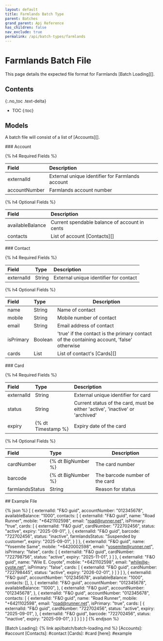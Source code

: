 ```yaml
---
layout: default
title: Farmlands Batch Type
parent: Batches
grand_parent: Api Reference
has_children: false
nav_exclude: true
permalink: /api/batch-types/farmlands
---
```


# Farmlands Batch File
This page details the expected file format for Farmlands [Batch Loading][].

## Contents
{:.no_toc .text-delta}

* TOC
{:toc}

## Models
A batch file will consist of a list of [Accounts][].

<a name="account">
### Account

{% h4 Required Fields %}

|     Field     |                   Description                    |
| :------------ | :----------------------------------------------- |
| externalId    | External unique identifier for Farmlands account |
| accountNumber | Farmlands account number                         |


{% h4 Optional Fields %}

|      Field       |                                 Description                                  |
| :--------------- | :--------------------------------------------------------------------------- |
| availableBalance | Current spendable balance of account in cents                                |
| contacts         | List of account [Contacts][]                                                 |

<a name="contact">
### Contact

{% h4 Required Fields %}

|   Field    |  Type  |              Description               |
| :--------- | :----- | :------------------------------------- |
| externalId | String | External unique identifier for contact |


{% h4 Optional Fields %}

|   Field   |  Type   |                                        Description                                        |
| :-------- | :------ | ----------------------------------------------------------------------------------------- |
| name      | String  | Name of contact                                                                           |
| mobile    | String  | Mobile number of contact                                                                  |
| email     | String  | Email address of contact                                                                  |
| isPrimary | Boolean | 'true' if the contact is the primary contact of the containing account, 'false' otherwise |
| cards     | List    | List of contact's [Cards][]                                                               |

<a name="card">
### Card

{% h4 Required Fields %}

|      Field      |        Type        |                                  Description                                  |
| :-------------- | :----------------- | :---------------------------------------------------------------------------- |
| externalId      | String             | External unique identifier for card                                           |
| status          | String             | Current status of the card, must be either 'active', 'inactive' or 'archived' |
| expiry          | {% dt Timestamp %} | Expiry date of the card                                                       |


{% h4 Optional Fields %}

|      Field      |        Type        |          Description           |
| :-------------- | :----------------- | ------------------------------ |
| cardNumber      | {% dt BigNumber %} | The card number                |
| barcode         | {% dt BigNumber %} | The barcode number of the card |
| farmlandsStatus | String             | Reason for status              |


<a name="example">
## Example File

{% json %}
[
  {
    externalId: "F&O guid",
    accountNumber: "012345678",
    availableBalance: "1000",
    contacts: [
      {
        externalId: "F&O guid",
        name: "Road Runner",
        mobile: "+6421102598",
        email: "road@runner.net",
        isPrimary: "true",
        cards: [
          {
            externalId: "F&O guid",
            cardNumber: "722702456",
            status: "active",
            expiry: "2025-09-01",
          },
          {
            externalId: "F&O guid",
            barcode: "722702456",
            status: "inactive",
            farmlandsStatus: "Suspended by customer",
            expiry: "2025-09-01",
          }
        ]
      },
      {
        externalId: "F&O guid",
        name: "Yosemite Same",
        mobile: "+6420002598",
        email: "yosemite@runner.net",
        isPrimary: "false",
        cards: [
          {
            externalId: "F&O guid",
            cardNumber: "722798756",
            status: "active",
            expiry: "2025-11-01",
          }
        ]
      },
      {
        externalId: "F&O guid",
        name: "Wile E. Coyote",
        mobile: "+6421102598",
        email: "while@e-cyote.net",
        isPrimary: "false",
        cards: [
          {
            externalId: "F&O guid",
            cardNumber: "722798445",
            status: "active",
            expiry: "2026-02-01",
          }
        ]
      }
    ]
  },
  {
    externalId: "F&O guid",
    accountNumber: "012345678",
    availableBalance: "1000",
		contacts: [],
  },
  {
    externalId: "F&O guid",
    accountNumber: "012345678",
    availableBalance: "1000",
  },
  {
    externalId: "F&O guid",
    accountNumber: "012345678",
  },
  {
    externalId: "F&O guid",
    accountNumber: "012345678",
    contacts: [
      {
        externalId: "F&O guid",
        name: "Road Runner",
        mobile: "+6421102598",
        email: "road@runner.net",
        isPrimary: "true",
        cards: [
          {
            externalId: "F&O guid",
            cardNumber: "722702456",
            status: "active",
            expiry: "2025-09-01",
          },
          {
            externalId: "F&O guid",
            barcode: "722702456",
            status: "inactive",
            expiry: "2025-09-01",
          }
        ]
      }
    ]
  }
]
{% endjson %}

[Batch Loading]: {% link api/batch/batch-loading.md %}
[Accounts]: #account
[Contacts]: #contact
[Cards]: #card
[here]: #example

